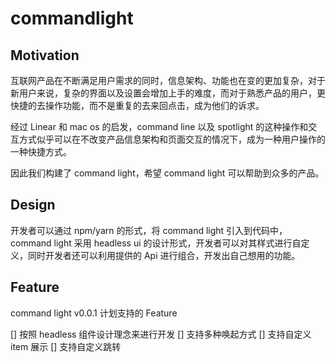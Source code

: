 # commandlight

## Motivation

互联网产品在不断满足用户需求的同时，信息架构、功能也在变的更加复杂，对于新用户来说，复杂的界面以及设置会增加上手的难度，而对于熟悉产品的用户，更快捷的去操作功能，而不是重复的去来回点击，成为他们的诉求。

经过 Linear 和 mac os 的启发，command line 以及 spotlight 的这种操作和交互方式似乎可以在不改变产品信息架构和页面交互的情况下，成为一种用户操作的一种快捷方式。

因此我们构建了 command light，希望 command light 可以帮助到众多的产品。

## Design 

开发者可以通过 npm/yarn 的形式，将 command light 引入到代码中，command light 采用 headless ui 的设计形式，开发者可以对其样式进行自定义，同时开发者还可以利用提供的 Api 进行组合，开发出自己想用的功能。

## Feature

command light v0.0.1 计划支持的 Feature

[] 按照 headless 组件设计理念来进行开发
[] 支持多种唤起方式
[] 支持自定义 item 展示
[] 支持自定义跳转
